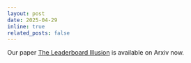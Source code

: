 ```yaml
---
layout: post
date: 2025-04-29
inline: true
related_posts: false
---
```


Our paper [The Leaderboard Illusion](https://arxiv.org/abs/2504.20879) is available on Arxiv now.